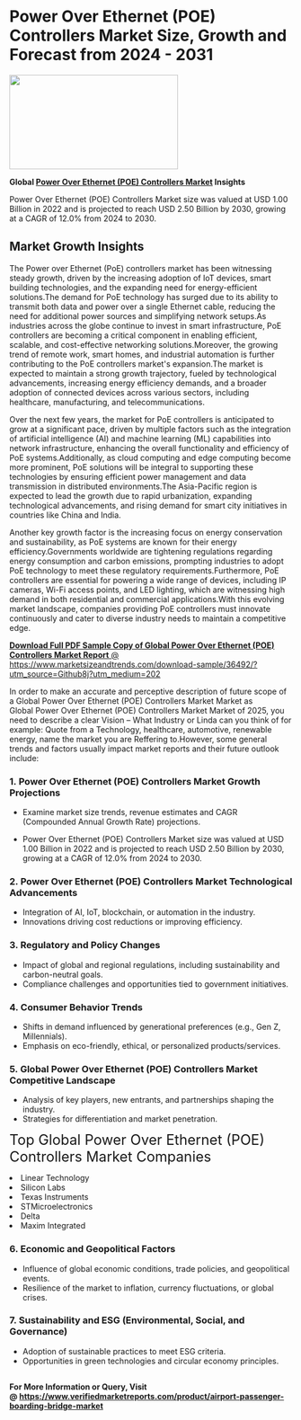 <H1>Power Over Ethernet (POE) Controllers Market Size, Growth and Forecast from 2024 - 2031</H1><img class="aligncenter size-medium wp-image-584254" src="https://thirdeyenews.in/wp-content/uploads/2024/09/Global-Market-Research-300x168.jpeg" alt="" width="300" height="168" /><p><strong>Global&nbsp;<a href="https://www.marketsizeandtrends.com/download-sample/36492/?utm_source=Github8j?utm_medium=202">Power Over Ethernet (POE) Controllers Market</a> Insights</strong></p><p>Power Over Ethernet (POE) Controllers Market size was valued at USD 1.00 Billion in 2022 and is projected to reach USD 2.50 Billion by 2030, growing at a CAGR of 12.0% from 2024 to 2030.</p><p><h2>Market Growth Insights</h2> <p>The Power over Ethernet (PoE) controllers market has been witnessing steady growth, driven by the increasing adoption of IoT devices, smart building technologies, and the expanding need for energy-efficient solutions.The demand for PoE technology has surged due to its ability to transmit both data and power over a single Ethernet cable, reducing the need for additional power sources and simplifying network setups.As industries across the globe continue to invest in smart infrastructure, PoE controllers are becoming a critical component in enabling efficient, scalable, and cost-effective networking solutions.Moreover, the growing trend of remote work, smart homes, and industrial automation is further contributing to the PoE controllers market's expansion.The market is expected to maintain a strong growth trajectory, fueled by technological advancements, increasing energy efficiency demands, and a broader adoption of connected devices across various sectors, including healthcare, manufacturing, and telecommunications.</p> <p><a href="download_sample_link_here"></a></p> <p>Over the next few years, the market for PoE controllers is anticipated to grow at a significant pace, driven by multiple factors such as the integration of artificial intelligence (AI) and machine learning (ML) capabilities into network infrastructure, enhancing the overall functionality and efficiency of PoE systems.Additionally, as cloud computing and edge computing become more prominent, PoE solutions will be integral to supporting these technologies by ensuring efficient power management and data transmission in distributed environments.The Asia-Pacific region is expected to lead the growth due to rapid urbanization, expanding technological advancements, and rising demand for smart city initiatives in countries like China and India.</p> <p>Another key growth factor is the increasing focus on energy conservation and sustainability, as PoE systems are known for their energy efficiency.Governments worldwide are tightening regulations regarding energy consumption and carbon emissions, prompting industries to adopt PoE technology to meet these regulatory requirements.Furthermore, PoE controllers are essential for powering a wide range of devices, including IP cameras, Wi-Fi access points, and LED lighting, which are witnessing high demand in both residential and commercial applications.With this evolving market landscape, companies providing PoE controllers must innovate continuously and cater to diverse industry needs to maintain a competitive edge.</p> <p><a href="get_more_link_here"></p><p><span class=""><strong>Download Full PDF Sample Copy of Global Power Over Ethernet (POE) Controllers Market Report</strong> @ <a href="https://www.marketsizeandtrends.com/download-sample/36492/?utm_source=Github8j?utm_medium=202" target="_blank">https://www.marketsizeandtrends.com/download-sample/36492/?utm_source=Github8j?utm_medium=202</a></span></p><p>In order to make an accurate and perceptive description of future scope of a Global&nbsp;Power Over Ethernet (POE) Controllers Market Market as Global&nbsp;Power Over Ethernet (POE) Controllers Market Market of 2025, you need to describe a clear Vision &ndash; What Industry or Linda can you think of for example: Quote from a Technology, healthcare, automotive, renewable energy, name the market you are Reffering to.However, some general trends and factors usually impact market reports and their future outlook include:</p><h3>1.&nbsp;<strong>Power Over Ethernet (POE) Controllers Market Growth Projections</strong></h3><ul><li>Examine market size trends, revenue estimates and CAGR (Compounded Annual Growth Rate) projections.</li><li><p>Power Over Ethernet (POE) Controllers Market size was valued at USD 1.00 Billion in 2022 and is projected to reach USD 2.50 Billion by 2030, growing at a CAGR of 12.0% from 2024 to 2030.</p></li></ul><h3>2.&nbsp;<strong>Power Over Ethernet (POE) Controllers Market Technological Advancements</strong></h3><ul><li>Integration of AI, IoT, blockchain, or automation in the industry.</li><li>Innovations driving cost reductions or improving efficiency.</li></ul><h3>3.&nbsp;<strong>Regulatory and Policy Changes</strong></h3><ul><li>Impact of global and regional regulations, including sustainability and carbon-neutral goals.</li><li>Compliance challenges and opportunities tied to government initiatives.</li></ul><h3>4.&nbsp;<strong>Consumer Behavior Trends</strong></h3><ul><li>Shifts in demand influenced by generational preferences (e.g., Gen Z, Millennials).</li><li>Emphasis on eco-friendly, ethical, or personalized products/services.</li></ul><h3>5.&nbsp;<strong>Global Power Over Ethernet (POE) Controllers Market Competitive Landscape</strong></h3><ul><li>Analysis of key players, new entrants, and partnerships shaping the industry.</li><li>Strategies for differentiation and market penetration.</li></ul><p data-pm-slice="1 1 []"><span style="color: inherit; font-family: inherit; font-size: 25px;">Top Global Power Over Ethernet (POE) Controllers Market Companies</span></p><div class="" data-test-id=""><p><li>Linear Technology</li><li> Silicon Labs</li><li> Texas Instruments</li><li> STMicroelectronics</li><li> Delta</li><li> Maxim Integrated</li></p></div><h3>6.&nbsp;<strong>Economic and Geopolitical Factors</strong></h3><ul><li>Influence of global economic conditions, trade policies, and geopolitical events.</li><li>Resilience of the market to inflation, currency fluctuations, or global crises.</li></ul><h3>7.&nbsp;<strong>Sustainability and ESG (Environmental, Social, and Governance)</strong></h3><ul><li>Adoption of sustainable practices to meet ESG criteria.</li><li>Opportunities in green technologies and circular economy principles.</li></ul><h2><strong style="font-size: 14px;">For More Information or Query, Visit @&nbsp;</strong><a style="background-color: #ffffff; font-size: 14px;" href="https://www.marketsizeandtrends.com/report/power-over-ethernet-poe-controllers-market/" target="_blank">https://www.verifiedmarketreports.com/product/airport-passenger-boarding-bridge-market</a></h2>